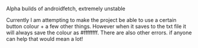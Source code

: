 Alpha builds of androidfetch, extremely unstable 

Currently I am attempting to make the project be able to use a certain button colour + a few other things. However when it saves to the txt file it will always save the colour as #ffffffff. There are also other errors. if anyone can help that would mean a lot!